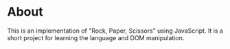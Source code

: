# About

This is an implementation of "Rock, Paper, Scissors" using JavaScript. It is a short project for learning the language and DOM manipulation.
